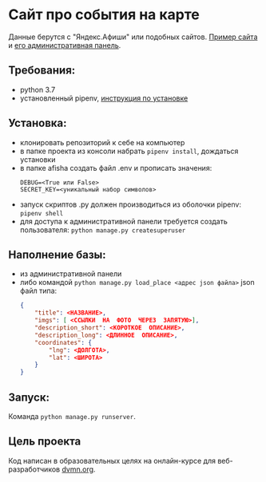 # Сайт про события на карте

Данные берутся с "Яндекс.Афиши" или подобных сайтов. [Пример сайта](http://zedchi.pythonanywhere.com/) и [его административная панель](http://zedchi.pythonanywhere.com/admin).

## Требования:
- python 3.7
- установленный pipenv, [инструкция по установке](https://pipenv.pypa.io/en/latest/install/#installing-pipenv)

## Установка:
- клонировать репозиторий к себе на компьютер
- в папке проекта из консоли набрать `pipenv install`, дождаться установки
- в папке afisha создать файл .env и прописать значения:
    ```
    DEBUG=<True или False>
    SECRET_KEY=<уникальный набор символов>
    ```
- запуск скриптов .py должен производиться из оболочки pipenv: `pipenv shell`
- для доступа к административной панели требуется создать пользователя: `python manage.py createsuperuser`

## Наполнение базы:
- из административной панели
- либо командой `python manage.py load_place <адрес json файла>`
json файл типа:
    ```json
    {
    	"title": <НАЗВАНИЕ>,
    	"imgs": [ <ССЫЛКИ  НА  ФОТО  ЧЕРЕЗ  ЗАПЯТУЮ>],
    	"description_short": <КОРОТКОЕ  ОПИСАНИЕ>,
    	"description_long": <ДЛИННОЕ  ОПИСАНИЕ>,
    	"coordinates": {
    		"lng": <ДОЛГОТА>,
    		"lat": <ШИРОТА>
    	}
    }
    ```

## Запуск:
Команда `python manage.py runserver`.

## Цель проекта
Код написан в образовательных целях на онлайн-курсе для веб-разработчиков [dvmn.org](https://dvmn.org/).
